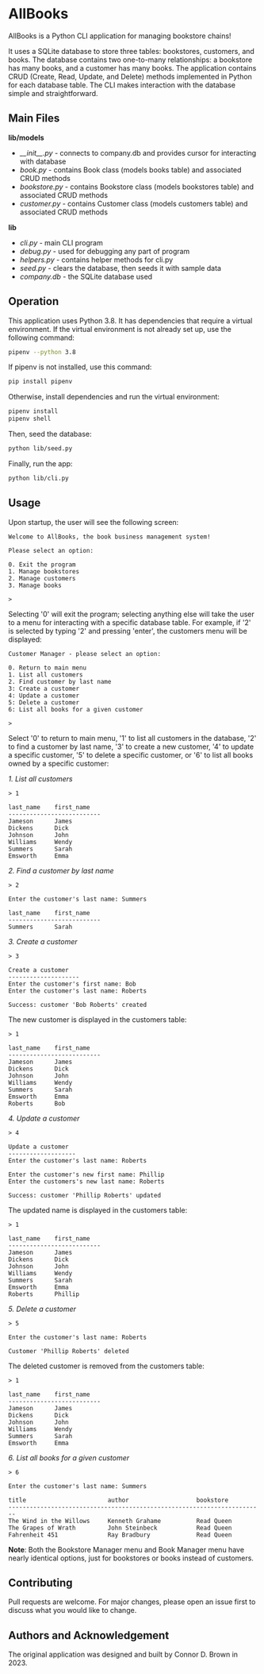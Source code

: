 # AllBooks

AllBooks is a Python CLI application for managing bookstore chains!

It uses a SQLite database to store three tables: bookstores, customers, and books. The database contains two one-to-many relationships:
a bookstore has many books, and a customer has many books. The application contains CRUD (Create, Read, Update, and Delete) methods implemented
in Python for each database table. The CLI makes interaction with the database simple and straightforward.

## Main Files

**lib/models**

- *\_\_init\_\_.py* - connects to company.db and provides cursor for interacting with database
- *book.py* - contains Book class (models books table) and associated CRUD methods
- *bookstore.py* - contains Bookstore class (models bookstores table) and associated CRUD methods
- *customer.py* - contains Customer class (models customers table) and associated CRUD methods

**lib**

- *cli.py* - main CLI program
- *debug.py* - used for debugging any part of program
- *helpers.py* - contains helper methods for cli.py
- *seed.py* - clears the database, then seeds it with sample data
- *company.db* - the SQLite database used

## Operation

This application uses Python 3.8. It has dependencies that require a virtual environment. If the virtual environment is not already set up, use the following command:
```bash
pipenv --python 3.8
```

If pipenv is not installed, use this command:
```bash
pip install pipenv
```

Otherwise, install dependencies and run the virtual environment:

```bash
pipenv install
pipenv shell
```

Then, seed the database:
```bash
python lib/seed.py
```

Finally, run the app:
```bash
python lib/cli.py
```

## Usage

Upon startup, the user will see the following screen:

```plaintext
Welcome to AllBooks, the book business management system!

Please select an option:

0. Exit the program
1. Manage bookstores
2. Manage customers
3. Manage books

> 
```

Selecting '0' will exit the program; selecting anything else will take the user to a menu for interacting with a specific database table. For example, if '2' is selected by typing '2' and pressing 'enter', the customers menu will be displayed:

```plaintext
Customer Manager - please select an option:

0. Return to main menu
1. List all customers
2. Find customer by last name
3: Create a customer
4: Update a customer
5: Delete a customer
6: List all books for a given customer

> 
```
Select '0' to return to main menu, '1' to list all customers in the database, '2' to find a customer by last name, '3' to create a new customer, '4' to update a specific customer, '5' to delete a specific customer, or '6' to list all books owned by a specific customer:

*1. List all customers*
```plaintext
> 1

last_name    first_name  
--------------------------
Jameson      James       
Dickens      Dick        
Johnson      John        
Williams     Wendy       
Summers      Sarah       
Emsworth     Emma 
```

*2. Find a customer by last name*
```plaintext
> 2

Enter the customer's last name: Summers

last_name    first_name  
--------------------------
Summers      Sarah  
```

*3. Create a customer*
```plaintext
> 3

Create a customer
--------------------
Enter the customer's first name: Bob
Enter the customer's last name: Roberts

Success: customer 'Bob Roberts' created
```
The new customer is displayed in the customers table:
```plaintext
> 1

last_name    first_name  
--------------------------
Jameson      James       
Dickens      Dick        
Johnson      John        
Williams     Wendy       
Summers      Sarah       
Emsworth     Emma        
Roberts      Bob  
```

*4. Update a customer*
```plaintext
> 4

Update a customer
-------------------
Enter the customer's last name: Roberts

Enter the customer's new first name: Phillip
Enter the customers's new last name: Roberts

Success: customer 'Phillip Roberts' updated
```
The updated name is displayed in the customers table:
```plaintext
> 1

last_name    first_name  
--------------------------
Jameson      James       
Dickens      Dick        
Johnson      John        
Williams     Wendy       
Summers      Sarah       
Emsworth     Emma        
Roberts      Phillip  
```

*5. Delete a customer*
```plaintext
> 5

Enter the customer's last name: Roberts

Customer 'Phillip Roberts' deleted
```
The deleted customer is removed from the customers table:
```plaintext
> 1

last_name    first_name  
--------------------------
Jameson      James       
Dickens      Dick        
Johnson      John        
Williams     Wendy       
Summers      Sarah       
Emsworth     Emma   
```

*6. List all books for a given customer*
```plaintext
> 6

Enter the customer's last name: Summers

title                       author                   bookstore   
------------------------------------------------------------------------
The Wind in the Willows     Kenneth Grahame          Read Queen          
The Grapes of Wrath         John Steinbeck           Read Queen          
Fahrenheit 451              Ray Bradbury             Read Queen    
```

**Note**: Both the Bookstore Manager menu and Book Manager menu have nearly identical options, just for bookstores or books instead of customers.

## Contributing

Pull requests are welcome. For major changes, please open an issue first
to discuss what you would like to change.

## Authors and Acknowledgement

The original application was designed and built by Connor D. Brown in 2023.
